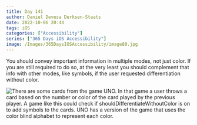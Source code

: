 ```yaml
---
title: Day 141
author: Daniel Devesa Derksen-Staats
date: 2022-10-06 20:44
tags: iOS
categories: ["Accessibility"]
series: ["365 Days iOS Accessibility"]
image: /Images/365DaysIOSAccessibility/image80.jpg
---
```


You should convey important information in multiple modes, not just color. If you are still required to do so, at the very least you should complement that info with other modes, like symbols, if the user requested differentiation without color.

![There are some cards from the game UNO. In that game a user throws a card based on the number or color of the card played by the previous player. A game like this could check if shouldDifferentiateWithoutColor is on to add symbols to the cards. UNO has a version of the game that uses the color blind alphabet to represent each color.](/Images/365DaysIOSAccessibility/image80.jpg)